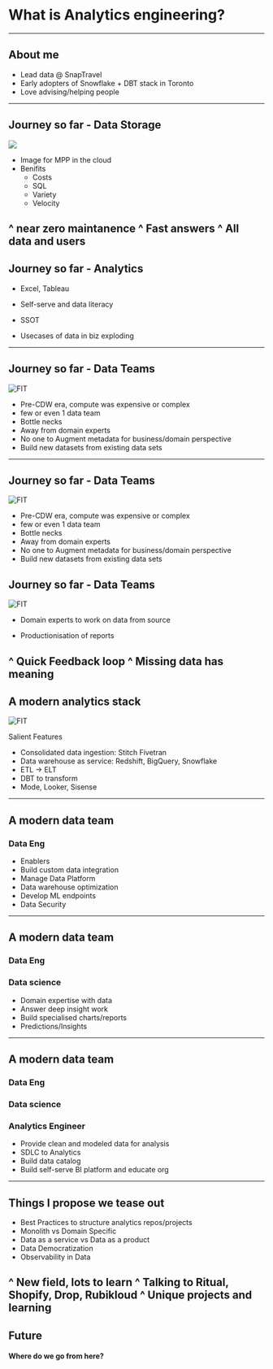 # What is Analytics engineering?

---

## About me

- Lead data @ SnapTravel
- Early adopters of Snowflake + DBT stack in Toronto
- Love advising/helping people

---

## Journey so far - Data Storage

![](https://p91.f3.n0.cdn.getcloudapp.com/items/6qu5A9wk/Image%202020-05-17%20at%2010.16.35%20PM.png)
- Image for MPP in the cloud
- Benifits
  - Costs
  - SQL
  - Variety
  - Velocity

^ near zero maintanence
^ Fast answers
^ All data and users
---

## Journey so far - Analytics

- Excel, Tableau

- Self-serve and data literacy
- SSOT
- Usecases of data in biz exploding

---

## Journey so far - Data Teams

![FIT](https://nehiljain.com/images/data-team-old.png)




- Pre-CDW era, compute was expensive or complex
- few or even 1 data team
- Bottle necks
- Away from domain experts
- No one to Augment metadata for business/domain perspective
- Build new datasets from existing data sets




---

## Journey so far - Data Teams

![FIT](https://nehiljain.com/images/data-team-old.png)


- Pre-CDW era, compute was expensive or complex
- few or even 1 data team
- Bottle necks
- Away from domain experts
- No one to Augment metadata for business/domain perspective
- Build new datasets from existing data sets

## Journey so far - Data Teams

![FIT](https://nehiljain.com/images/data-team-new.png)

- Domain experts to work on data from source

- Productionisation of reports

^ Quick Feedback loop
^ Missing data has meaning
---

## A modern analytics stack

![FIT](https://blog.getdbt.com/content/images/downloaded_images/What--exactly--is-dbt-/1-BogoeTTK1OXFU1hPfUyCFw.png)

Salient Features
- Consolidated data ingestion: Stitch Fivetran
- Data warehouse as service: Redshift, BigQuery, Snowflake
- ETL -> ELT
- DBT to transform
- Mode, Looker, Sisense

---


## A modern data team

### Data Eng

- Enablers
- Build custom data integration
- Manage Data Platform
- Data warehouse optimization
- Develop ML endpoints
- Data Security

---


## A modern data team

### Data Eng

### Data science

- Domain expertise with data
- Answer deep insight work
- Build specialised charts/reports
- Predictions/Insights

---


## A modern data team

### Data Eng

### Data science

### Analytics Engineer

- Provide clean and modeled data for analysis
- SDLC to Analytics
- Build data catalog
- Build self-serve BI platform and educate org


---

## Things I propose we tease out

- Best Practices to structure analytics repos/projects
- Monolith vs Domain Specific
- Data as a service vs Data as a product
- Data Democratization
- Observability in Data


^ New field, lots to learn
^ Talking to Ritual, Shopify, Drop, Rubikloud 
^ Unique projects and learning
---

## Future

#### Where do we go from here?
